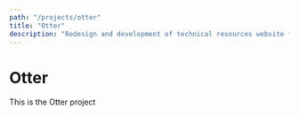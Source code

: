 ```yaml
---
path: "/projects/otter"
title: "Otter"
description: "Redesign and development of technical resources website for Central Saint Martins"
---
```


# Otter

This is the Otter project
